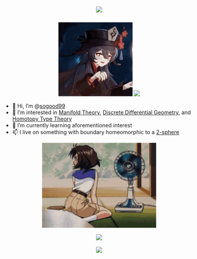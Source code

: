 <h1 align="center">
  <img src="https://readme-typing-svg.herokuapp.com?color=%236CE4F7&size=50&center=true&vCenter=true&width=800&height=75&lines=A+Catcher+in+the+Rye" />
</h1>

<p align="center">
  <img src="fig/hu-tao.gif" width="195" height="195" />
  <img src="https://github-readme-stats.vercel.app/api?username=sogood99" />
</p>

- 👋 Hi, I’m @[sogood99](https://github.com/sogood99/)
- 👀 I’m interested in [Manifold Theory](https://en.wikipedia.org/wiki/Differentiable_manifold), [Discrete Differential Geometry](https://en.wikipedia.org/wiki/Discrete_differential_geometry), and [Homotopy Type Theory](https://en.wikipedia.org/wiki/Homotopy_type_theory)
- 🌱 I’m currently learning aforementioned interest
- 📫 I live on something with boundary homeomorphic to a [2-sphere](https://en.wikipedia.org/wiki/Earth)

<p align="center">
  <a href="https://www.youtube.com/watch?v=SNq4zqTN_DQ">
    <img src="fig/anime-girl.gif" alt="Animu Girl" width="300" />
  </a>
</p>

<p align="center">
  <img src="https://github-readme-stats.vercel.app/api/top-langs/?username=sogood99&hide=c%23&langs_count=8&layout=compact&hide_border=true" />
</p>

<p align="center">
  <img src="https://github-readme-streak-stats.herokuapp.com?user=sogood99&hide_border=true&date_format=M%20j%5B%2C%20Y%5D" />
</p>

<!---
sogood99/sogood99 is a ✨ special ✨ repository because its `README.md` (this file) appears on your GitHub profile.
You can click the Preview link to take a look at your changes.
--->
